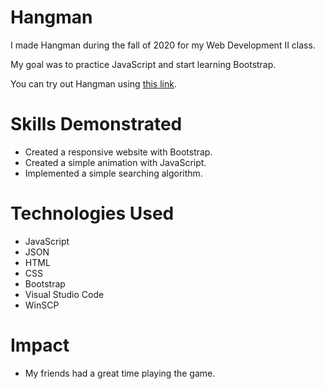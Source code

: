 # Hangman
I made Hangman during the fall of 2020 for my Web Development II class.

My goal was to practice JavaScript and start learning Bootstrap.

You can try out Hangman using [this link](https://people.inf.elte.hu/gshkd4/pages/games/hangman/).

# Skills Demonstrated
* Created a responsive website with Bootstrap.
* Created a simple animation with JavaScript.
* Implemented a simple searching algorithm.

# Technologies Used
* JavaScript
* JSON
* HTML
* CSS
* Bootstrap
* Visual Studio Code
* WinSCP

# Impact
* My friends had a great time playing the game.
